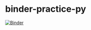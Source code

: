 # binder-practice-py

[![Binder](https://mybinder.org/badge_logo.svg)](https://mybinder.org/v2/gh/cfelliott/binder-practice-py/main)
 
